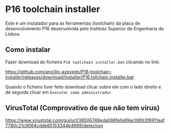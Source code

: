 # P16 toolchain installer
Este é um instalador para as ferramentas (toolchain) da placa de desenvolvimento P16 desenvolvida pelo Instituto Superior de Engenharia de Lisboa.

## Como instalar
Fazer download do ficheiro `P16 toolchain installer.bat` clicando no link:

https://github.com/ang3lo-azevedo/P16-toolchain-installer/releases/download/Installer/P16.tollchain.installer.bat

Quando o ficheiro tiver feito download clicar sobre ele com o lado direito e de seguida clicar em `Executar como administrador`.


## VirusTotal (Comprovativo de que não tem vírus)
https://www.virustotal.com/gui/url/38506748eda088fefe89ac06fd3f8911eaf7780c21c9064cdde65153344b4999/detection
